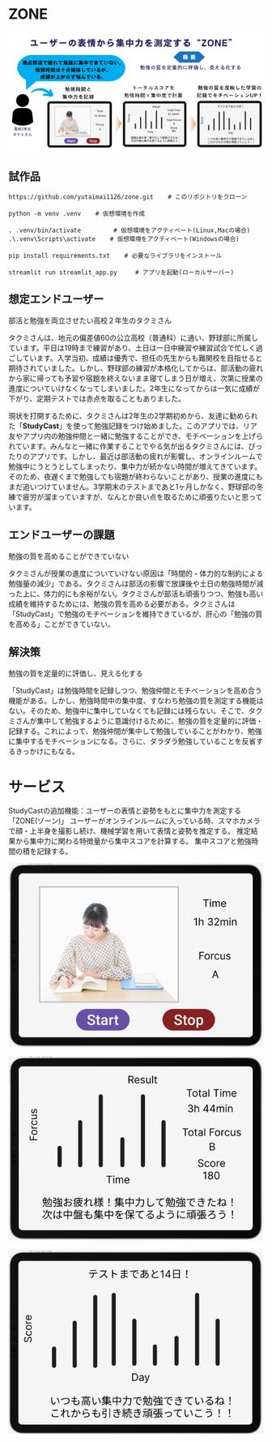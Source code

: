 # ZONE

![サービス概要](other_pic/UI/paper_proto.png)

## 試作品
```
https://github.com/yutaimai1126/zone.git    # このリポジトリをクローン

python -m venv .venv    # 仮想環境を作成

. .venv/bin/activate         # 仮想環境をアクティベート(Linux,Macの場合)
.\.venv\Scripts\activate    # 仮想環境をアクティベート(Windowsの場合)

pip install requirements.txt    # 必要なライブラリをインストール

streamlit run streamlit_app.py     # アプリを起動(ローカルサーバー)
```

## 想定エンドユーザー
部活と勉強を両立させたい高校２年生のタクミさん

タクミさんは、地元の偏差値60の公立高校（普通科）に通い、野球部に所属しています。平日は19時まで練習があり、土日は一日中練習や練習試合で忙しく過ごしています。入学当初、成績は優秀で、担任の先生からも難関校を目指せると期待されていました。しかし、野球部の練習が本格化してからは、部活動の疲れから家に帰っても予習や宿題を終えないまま寝てしまう日が増え、次第に授業の進度についていけなくなってしまいました。2年生になってからは一気に成績が下がり、定期テストでは赤点を取ることもありました。

現状を打開するために、タクミさんは2年生の2学期初めから、友達に勧められた「**StudyCast**」を使って勉強記録をつけ始めました。このアプリでは、リア友やアプリ内の勉強仲間と一緒に勉強することができ、モチベーションを上げられています。みんなと一緒に作業することでやる気が出るタクミさんには、ぴったりのアプリです。しかし、最近は部活動の疲れが影響し、オンラインルームで勉強中にうとうとしてしまったり、集中力が続かない時間が増えてきています。そのため、夜遅くまで勉強しても宿題が終わらないことがあり、授業の進度にもまだ追いつけていません。3学期末のテストまであと1ヶ月しかなく、野球部の冬練で疲労が溜まっていますが、なんとか良い点を取るために頑張りたいと思っています。

## エンドユーザーの課題
勉強の質を高めることができていない

タクミさんが授業の進度についていけない原因は「時間的・体力的な制約による勉強量の減少」である。タクミさんは部活の影響で放課後や土日の勉強時間が減った上に、体力的にも余裕がない。タクミさんが部活も頑張りつつ、勉強も高い成績を維持するためには、勉強の質を高める必要がある。タクミさんは「StudyCast」で勉強のモチベーションを維持できているが、肝心の「勉強の質を高める」ことができていない。

## 解決策
勉強の質を定量的に評価し、見える化する

「StudyCast」は勉強時間を記録しつつ、勉強仲間とモチベーションを高め合う機能がある。しかし、勉強時間中の集中度、すなわち勉強の質を測定する機能はない。そのため、勉強中に集中していなくても記録には残らない。そこで、タクミさんが集中して勉強するように意識付けるために、勉強の質を定量的に評価・記録する。これによって、勉強仲間が集中して勉強していることがわかり、勉強に集中するモチベーションになる。さらに、ダラダラ勉強していることを反省するきっかけにもなる。

# サービス
StudyCastの追加機能：ユーザーの表情と姿勢をもとに集中力を測定する「ZONE(ゾーン)」
ユーザーがオンラインルームに入っている時、スマホカメラで顔・上半身を撮影し続け、機械学習を用いて表情と姿勢を推定する。
推定結果から集中力に関わる特徴量から集中スコアを計算する。
集中スコアと勉強時間の積を記録する。

![勉強時間の記録](other_pic/UI/study_rec.png)

![勉強記録結果](other_pic/UI/daily_study.png)

![週間勉強記録](other_pic/UI/weekly_study.png)
